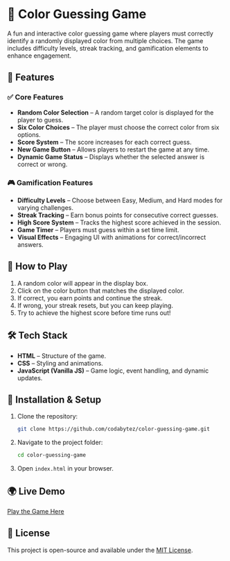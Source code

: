# 🎨 Color Guessing Game

A fun and interactive color guessing game where players must correctly identify a randomly displayed color from multiple choices. The game includes difficulty levels, streak tracking, and gamification elements to enhance engagement.

## 🌟 Features

### ✅ Core Features

- **Random Color Selection** – A random target color is displayed for the player to guess.
- **Six Color Choices** – The player must choose the correct color from six options.
- **Score System** – The score increases for each correct guess.
- **New Game Button** – Allows players to restart the game at any time.
- **Dynamic Game Status** – Displays whether the selected answer is correct or wrong.

### 🎮 Gamification Features

- **Difficulty Levels** – Choose between Easy, Medium, and Hard modes for varying challenges.
- **Streak Tracking** – Earn bonus points for consecutive correct guesses.
- **High Score System** – Tracks the highest score achieved in the session.
- **Game Timer** – Players must guess within a set time limit.
- **Visual Effects** – Engaging UI with animations for correct/incorrect answers.

## 🚀 How to Play

1. A random color will appear in the display box.
2. Click on the color button that matches the displayed color.
3. If correct, you earn points and continue the streak.
4. If wrong, your streak resets, but you can keep playing.
5. Try to achieve the highest score before time runs out!

## 🛠️ Tech Stack

- **HTML** – Structure of the game.
- **CSS** – Styling and animations.
- **JavaScript (Vanilla JS)** – Game logic, event handling, and dynamic updates.

## 📂 Installation & Setup

1. Clone the repository:

   ```sh
   git clone https://github.com/codabytez/color-guessing-game.git
   ```

2. Navigate to the project folder:

   ```sh
   cd color-guessing-game
   ```

3. Open `index.html` in your browser.

## 🌍 Live Demo

[Play the Game Here](https://color-guessing-game-color-game.netlify.app)

## 📜 License

This project is open-source and available under the [MIT License](LICENSE).
